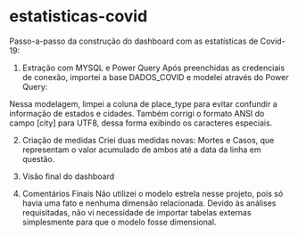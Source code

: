 # estatisticas-covid

Passo-a-passo da construção do dashboard com as estatísticas de Covid-19:

1) Extração com MYSQL e Power Query
  Após preenchidas as credenciais de conexão, importei a base DADOS_COVID e modelei através do Power Query:
  
  Nessa modelagem, limpei a coluna de place_type para evitar confundir a informação de estados e cidades.
  Também corrigi o formato ANSI do campo [city] para UTF8, dessa forma exibindo os caracteres especiais.
  
2) Criação de medidas
  Criei duas medidas novas: Mortes e Casos, que representam o valor acumulado de ambos até a data da linha em questão.
  
  
  
3) Visão final do dashboard
  
  
5) Comentários Finais
  Não utilizei o modelo estrela nesse projeto, pois só havia uma fato e nenhuma dimensão relacionada. Devido às análises requisitadas, não vi necessidade de importar   tabelas externas simplesmente para que o modelo fosse dimensional.
